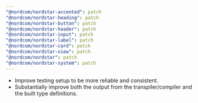 ```yaml
---
"@nordcom/nordstar-accented": patch
"@nordcom/nordstar-heading": patch
"@nordcom/nordstar-button": patch
"@nordcom/nordstar-header": patch
"@nordcom/nordstar-input": patch
"@nordcom/nordstar-label": patch
"@nordcom/nordstar-card": patch
"@nordcom/nordstar-view": patch
"@nordcom/nordstar": patch
"@nordcom/nordstar-system": patch
---
```


- Improve testing setup to be more reliable and consistent.
- Substantially improve both the output from the transpiler/compiler and the built type definitions.

